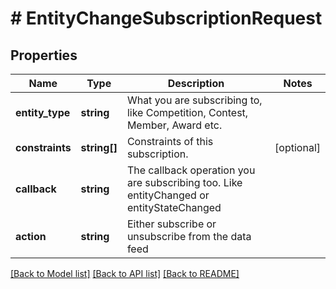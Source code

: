 # # EntityChangeSubscriptionRequest

## Properties

Name | Type | Description | Notes
------------ | ------------- | ------------- | -------------
**entity_type** | **string** | What you are subscribing to, like Competition, Contest, Member, Award etc. |
**constraints** | **string[]** | Constraints of this subscription. | [optional]
**callback** | **string** | The callback operation you are subscribing too. Like entityChanged or entityStateChanged |
**action** | **string** | Either subscribe or unsubscribe from the data feed |

[[Back to Model list]](../../README.md#models) [[Back to API list]](../../README.md#endpoints) [[Back to README]](../../README.md)
